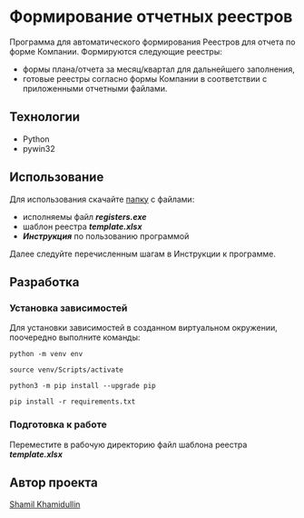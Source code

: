 # Формирование отчетных реестров
Программа для автоматического формирования Реестров для отчета по форме Компании.
Формируются следующие реестры:
- формы плана/отчета за месяц/квартал для дальнейшего заполнения,
- готовые реестры согласно формы Компании в соответствии с приложенными отчетными файлами.

## Технологии
- Python
- pywin32

## Использование
Для использования скачайте [папку](/finished%20program) с файлами:
- исполняемы файл **_registers.exe_**
- шаблон реестра **_template.xlsx_** 
- **_Инструкция_** по пользованию программой 

Далее следуйте перечисленным шагам в Инструкции к программе.

## Разработка

### Установка зависимостей
Для установки зависимостей в созданном виртуальном окружении, поочередно выполните команды:
```
python -m venv env
```
```
source venv/Scripts/activate
```
```
python3 -m pip install --upgrade pip
```
```
pip install -r requirements.txt
```

### Подготовка к работе
Переместите в рабочую директорию файл шаблона реестра **_template.xlsx_** 

## Автор проекта
[Shamil Khamidullin](https://github.com/skhfh)
